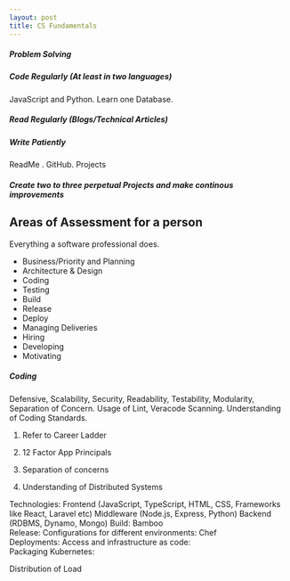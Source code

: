 ```yaml
---
layout: post
title: CS Fundamentals 
---
```


##### Problem Solving 


##### Code Regularly (At least in two languages)
JavaScript and Python. Learn one Database. 

##### Read Regularly (Blogs/Technical Articles)


##### Write Patiently 
ReadMe . GitHub. Projects 


##### Create two to three perpetual Projects and make continous improvements 

## Areas of Assessment for a person
Everything a software professional does. 
- Business/Priority and Planning 
- Architecture & Design 
- Coding 
- Testing 
- Build 
- Release 
- Deploy 
- Managing Deliveries 
- Hiring 
- Developing 
- Motivating  

##### Coding
Defensive, Scalability, Security, Readability, Testability, Modularity, Separation of Concern. 
Usage of Lint, Veracode Scanning. 
Understanding of Coding Standards. 

1. Refer to Career Ladder  

2. 12 Factor App Principals

3. Separation of concerns 

4. Understanding of Distributed Systems 

Technologies: 
Frontend (JavaScript, TypeScript, HTML, CSS, Frameworks like React, Laravel etc)
Middleware (Node.js, Express, Python)
Backend (RDBMS, Dynamo, Mongo)
Build: Bamboo  
Release: Configurations for different environments: Chef  
Deployments: Access and infrastructure as code:   
Packaging
Kubernetes: 

Distribution of Load 